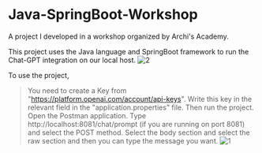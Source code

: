 # Java-SpringBoot-Workshop
A project I developed in a workshop organized by Archi's Academy.

This project uses the Java language and SpringBoot framework to run the Chat-GPT integration on our local host. 
![2](https://github.com/eycwave/Java-SpringBoot-Workshop/assets/115780348/12019053-1c27-4978-8c36-236edab7a4e9)

To use the project,
> You need to create a Key from "https://platform.openai.com/account/api-keys". 
> Write this key in the relevant field in the "application.properties" file.
> Then run the project.
> Open the Postman application.
> Type http://localhost:8081/chat/prompt (if you are running on port 8081) and select the POST method.
> Select the body section and select the raw section and then you can type the message you want.
![1](https://github.com/eycwave/Java-SpringBoot-Workshop/assets/115780348/56136250-b13d-4ee3-8088-a07cebc2075f)



